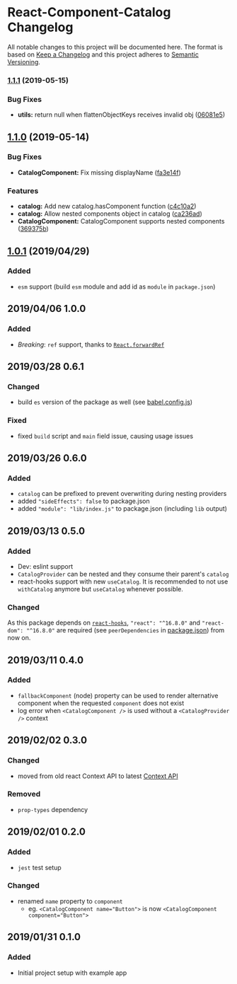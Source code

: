 # React-Component-Catalog Changelog

All notable changes to this project will be documented here. The format is based on [Keep a Changelog](http://keepachangelog.com/en/1.0.0/) and this project adheres to [Semantic Versioning](http://semver.org/spec/v2.0.0.html).


### [1.1.1](https://github.com/natterstefan/react-component-catalog/compare/v1.1.0...v1.1.1) (2019-05-15)


### Bug Fixes

* **utils:** return null when flattenObjectKeys receives invalid obj ([06081e5](https://github.com/natterstefan/react-component-catalog/commit/06081e5))



## [1.1.0](https://github.com/natterstefan/react-component-catalog/compare/v1.0.1...v1.1.0) (2019-05-14)


### Bug Fixes

* **CatalogComponent:** Fix missing displayName ([fa3e14f](https://github.com/natterstefan/react-component-catalog/commit/fa3e14f))


### Features

* **catalog:** Add new catalog.hasComponent function ([c4c10a2](https://github.com/natterstefan/react-component-catalog/commit/c4c10a2))
* **catalog:** Allow nested components object in catalog ([ca236ad](https://github.com/natterstefan/react-component-catalog/commit/ca236ad))
* **CatalogComponent:** CatalogComponent supports nested components ([369375b](https://github.com/natterstefan/react-component-catalog/commit/369375b))



## [1.0.1](https://github.com/natterstefan/react-component-catalog/compare/v1.0.0...v1.0.1) (2019/04/29)

### Added

- `esm` support (build `esm` module and add id as `module` in `package.json`)

## 2019/04/06 1.0.0

### Added

- *Breaking*: `ref` support, thanks to [`React.forwardRef`](https://reactjs.org/docs/forwarding-refs.html)

## 2019/03/28 0.6.1

### Changed

- build `es` version of the package as well (see [babel.config.js](./babel.config.js))

### Fixed

- fixed `build` script and `main` field issue, causing usage issues

## 2019/03/26 0.6.0

### Added

- `catalog` can be prefixed to prevent overwriting during nesting providers
- added `"sideEffects": false` to package.json
- added `"module": "lib/index.js"` to package.json (including `lib` output)

## 2019/03/13 0.5.0

### Added

- Dev: eslint support
- `CatalogProvider` can be nested and they consume their parent's `catalog`
- react-hooks support with new `useCatalog`. It is recommended to not use
  `withCatalog` anymore but `useCatalog` whenever possible.

### Changed

As this package depends on [`react-hooks`](https://reactjs.org/docs/hooks-overview.html),
`"react": "^16.8.0"` and `"react-dom": "^16.8.0"` are required (see
`peerDependencies` in [package.json](./package.json)) from now on.

## 2019/03/11 0.4.0

### Added

- `fallbackComponent` (node) property can be used to render alternative component
  when the requested `component` does not exist
- log error when `<CatalogComponent />` is used without a `<CatalogProvider />`
  context

## 2019/02/02 0.3.0

### Changed

- moved from old react Context API to latest [Context API](https://reactjs.org/docs/context.html)

### Removed

- `prop-types` dependency

## 2019/02/01 0.2.0

### Added

- `jest` test setup

### Changed

- renamed `name` property to `component`
  - eg. `<CatalogComponent name="Button">` is now `<CatalogComponent component="Button">`

## 2019/01/31 0.1.0

### Added

- Initial project setup with example app
